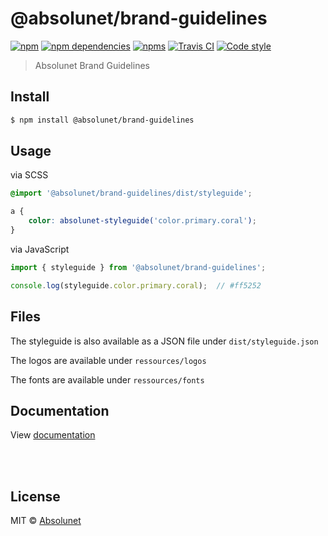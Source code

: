 # @absolunet/brand-guidelines

[![npm](https://img.shields.io/npm/v/@absolunet/brand-guidelines.svg)](https://www.npmjs.com/package/@absolunet/brand-guidelines)
[![npm dependencies](https://david-dm.org/absolunet/brand-guidelines/status.svg)](https://david-dm.org/absolunet/brand-guidelines)
[![npms](https://badges.npms.io/%40absolunet%2Fbrand-guidelines.svg)](https://npms.io/search?q=%40absolunet%2Fbrand-guidelines)
[![Travis CI](https://travis-ci.com/absolunet/brand-guidelines.svg?branch=master)](https://travis-ci.com/absolunet/brand-guidelines/builds)
[![Code style](https://img.shields.io/badge/code_style-@absolunet/node-659d32.svg)](https://github.com/absolunet/eslint-config)

> Absolunet Brand Guidelines


## Install

```bash
$ npm install @absolunet/brand-guidelines
```


## Usage

via SCSS
```scss
@import '@absolunet/brand-guidelines/dist/styleguide';

a {
	color: absolunet-styleguide('color.primary.coral');
}
```

via JavaScript
```js
import { styleguide } from '@absolunet/brand-guidelines';

console.log(styleguide.color.primary.coral);  // #ff5252
```



## Files
The styleguide is also available as a JSON file under `dist/styleguide.json`

The logos are available under `ressources/logos`

The fonts are available under `ressources/fonts`



## Documentation

View [documentation](https://documentation.absolunet.com/brand-guidelines)






<br><br>

## License

MIT © [Absolunet](https://absolunet.com)
